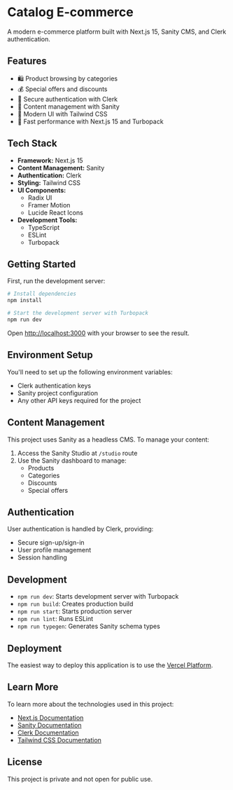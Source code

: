 # Catalog E-commerce

A modern e-commerce platform built with Next.js 15, Sanity CMS, and Clerk authentication.

## Features

- 🛍️ Product browsing by categories
- 💰 Special offers and discounts
- 🔐 Secure authentication with Clerk
- 📝 Content management with Sanity
- 🎨 Modern UI with Tailwind CSS
- 🚀 Fast performance with Next.js 15 and Turbopack

## Tech Stack

- **Framework:** Next.js 15
- **Content Management:** Sanity
- **Authentication:** Clerk
- **Styling:** Tailwind CSS
- **UI Components:** 
  - Radix UI
  - Framer Motion
  - Lucide React Icons
- **Development Tools:**
  - TypeScript
  - ESLint
  - Turbopack

## Getting Started

First, run the development server:

```bash
# Install dependencies
npm install

# Start the development server with Turbopack
npm run dev
```

Open [http://localhost:3000](http://localhost:3000) with your browser to see the result.

## Environment Setup

You'll need to set up the following environment variables:

- Clerk authentication keys
- Sanity project configuration
- Any other API keys required for the project

## Content Management

This project uses Sanity as a headless CMS. To manage your content:

1. Access the Sanity Studio at `/studio` route
2. Use the Sanity dashboard to manage:
   - Products
   - Categories
   - Discounts
   - Special offers

## Authentication

User authentication is handled by Clerk, providing:
- Secure sign-up/sign-in
- User profile management
- Session handling

## Development

- `npm run dev`: Starts development server with Turbopack
- `npm run build`: Creates production build
- `npm run start`: Starts production server
- `npm run lint`: Runs ESLint
- `npm run typegen`: Generates Sanity schema types

## Deployment

The easiest way to deploy this application is to use the [Vercel Platform](https://vercel.com/new).

## Learn More

To learn more about the technologies used in this project:

- [Next.js Documentation](https://nextjs.org/docs)
- [Sanity Documentation](https://www.sanity.io/docs)
- [Clerk Documentation](https://clerk.dev/docs)
- [Tailwind CSS Documentation](https://tailwindcss.com/docs)

## License

This project is private and not open for public use.
